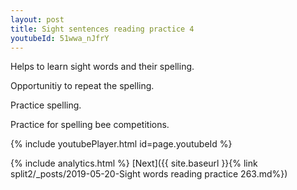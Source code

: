 ```yaml
---
layout: post
title: Sight sentences reading practice 4
youtubeId: 51wwa_nJfrY
---
```

 
 
Helps to learn sight words and their spelling.

Opportunitiy to repeat the spelling. 

Practice spelling. 
 
Practice for spelling bee competitions. 
 
{% include youtubePlayer.html id=page.youtubeId %}
 
 
{% include analytics.html %} 
[Next]({{ site.baseurl }}{% link  split2/_posts/2019-05-20-Sight words reading practice 263.md%})
 
